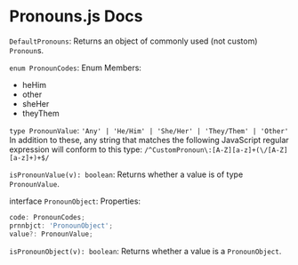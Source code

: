# Pronouns.js Docs

`DefaultPronouns`:
Returns an object of commonly used (not custom) `Pronoun`s.

`enum PronounCodes`:
Enum Members:

- heHim
- other
- sheHer
- theyThem

`type PronounValue`:
`'Any' | 'He/Him' | 'She/Her' | 'They/Them' | 'Other'`
In addition to these, any string that matches the following JavaScript regular expression will conform to this type: `/^CustomPronoun\:[A-Z][a-z]+(\/[A-Z][a-z]+)+$/`

`isPronounValue(v): boolean`:
Returns whether a value is of type `PronounValue`.

interface `PronounObject`:
Properties:

```ts
code: PronounCodes;
prnnbjct: 'PronounObject';
value?: PronounValue;

```

`isPronounObject(v): boolean`:
Returns whether a value is a `PronounObject`.
